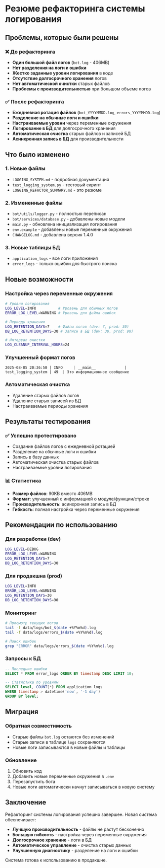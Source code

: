 # Резюме рефакторинга системы логирования

## Проблемы, которые были решены

### ❌ До рефакторинга
- **Один большой файл логов** (`bot.log` - 406MB)
- **Нет разделения на логи и ошибки**
- **Жестко заданные уровни логирования** в коде
- **Отсутствие долгосрочного хранения** логов
- **Нет автоматической очистки** старых файлов
- **Проблемы с производительностью** при большом объеме логов

### ✅ После рефакторинга
- **Ежедневная ротация файлов** (`bot_YYYYMMDD.log`, `errors_YYYYMMDD.log`)
- **Разделение на обычные логи и ошибки**
- **Настраиваемые уровни** через переменные окружения
- **Логирование в БД** для долгосрочного хранения
- **Автоматическая очистка** старых файлов и записей БД
- **Асинхронная запись в БД** для производительности

## Что было изменено

### 1. Новые файлы
- `LOGGING_SYSTEM.md` - подробная документация
- `test_logging_system.py` - тестовый скрипт
- `LOGGING_REFACTOR_SUMMARY.md` - это резюме

### 2. Измененные файлы
- `bot/utils/logger.py` - полностью переписан
- `bot/services/database.py` - добавлены новые модели
- `main.py` - обновлена инициализация логирования
- `env.example` - добавлены новые переменные окружения
- `CHANGELOG.md` - добавлена версия 1.4.0

### 3. Новые таблицы БД
- `application_logs` - все логи приложения
- `error_logs` - только ошибки для быстрого поиска

## Новые возможности

### Настройка через переменные окружения
```bash
# Уровни логирования
LOG_LEVEL=INFO          # Уровень для обычных логов
ERROR_LOG_LEVEL=WARNING # Уровень для файла ошибок

# Периоды хранения
LOG_RETENTION_DAYS=7    # Файлы логов (dev: 7, prod: 30)
DB_LOG_RETENTION_DAYS=30 # Записи в БД (dev: 30, prod: 90)

# Интервал очистки
LOG_CLEANUP_INTERVAL_HOURS=24
```

### Улучшенный формат логов
```
2025-08-05 20:36:50 | INFO     | __main__             | test_logging_system | 49  | Это информационное сообщение
```

### Автоматическая очистка
- Удаление старых файлов логов
- Удаление старых записей из БД
- Настраиваемые периоды хранения

## Результаты тестирования

### ✅ Успешно протестировано
- Создание файлов логов с ежедневной ротацией
- Разделение на обычные логи и ошибки
- Запись в базу данных
- Автоматическая очистка старых файлов
- Настраиваемые уровни логирования

### 📊 Статистика
- **Размер файлов**: 90KB вместо 406MB
- **Формат**: улучшенный с информацией о модуле/функции/строке
- **Производительность**: асинхронная запись в БД
- **Гибкость**: полная настройка через переменные окружения

## Рекомендации по использованию

### Для разработки (dev)
```bash
LOG_LEVEL=DEBUG
ERROR_LOG_LEVEL=WARNING
LOG_RETENTION_DAYS=7
DB_LOG_RETENTION_DAYS=30
```

### Для продакшна (prod)
```bash
LOG_LEVEL=INFO
ERROR_LOG_LEVEL=WARNING
LOG_RETENTION_DAYS=30
DB_LOG_RETENTION_DAYS=90
```

### Мониторинг
```bash
# Просмотр текущих логов
tail -f data/logs/bot_$(date +%Y%m%d).log
tail -f data/logs/errors_$(date +%Y%m%d).log

# Поиск ошибок
grep "ERROR" data/logs/errors_$(date +%Y%m%d).log
```

### Запросы к БД
```sql
-- Последние ошибки
SELECT * FROM error_logs ORDER BY timestamp DESC LIMIT 10;

-- Статистика по уровням
SELECT level, COUNT(*) FROM application_logs
WHERE timestamp > datetime('now', '-1 day')
GROUP BY level;
```

## Миграция

### Обратная совместимость
- Старые файлы `bot.log` остаются без изменений
- Старые записи в таблице `logs` сохраняются
- Новые логи записываются в новые файлы и таблицы

### Обновление
1. Обновить код
2. Добавить новые переменные окружения в `.env`
3. Перезапустить бота
4. Новые логи автоматически начнут записываться в новую систему

## Заключение

Рефакторинг системы логирования успешно завершен. Новая система обеспечивает:

- **Лучшую производительность** - файлы не растут бесконечно
- **Большую гибкость** - настройка через переменные окружения
- **Долгосрочное хранение** - логи в БД
- **Автоматическое управление** - очистка старых данных
- **Улучшенную диагностику** - разделение на логи и ошибки

Система готова к использованию в продакшне.